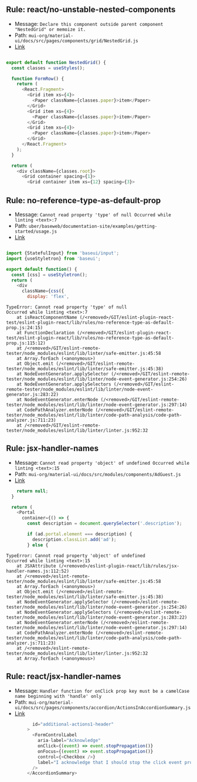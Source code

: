 ## Rule: react/no-unstable-nested-components
- Message: `Declare this component outside parent component "NestedGrid" or memoize it.`
- Path: `mui-org/material-ui/docs/src/pages/components/grid/NestedGrid.js`
- [Link](https://github.com/mui-org/material-ui/blob/HEAD/docs/src/pages/components/grid/NestedGrid.js#L20-L34)
```js

export default function NestedGrid() {
  const classes = useStyles();

  function FormRow() {
    return (
      <React.Fragment>
        <Grid item xs={4}>
          <Paper className={classes.paper}>item</Paper>
        </Grid>
        <Grid item xs={4}>
          <Paper className={classes.paper}>item</Paper>
        </Grid>
        <Grid item xs={4}>
          <Paper className={classes.paper}>item</Paper>
        </Grid>
      </React.Fragment>
    );
  }

  return (
    <div className={classes.root}>
      <Grid container spacing={1}>
        <Grid container item xs={12} spacing={3}>
```

## Rule: no-reference-type-as-default-prop
- Message: `Cannot read property 'type' of null
Occurred while linting <text>:7`
- Path: `uber/baseweb/documentation-site/examples/getting-started/usage.js`
- [Link](https://github.com/uber/baseweb/blob/HEAD/documentation-site/examples/getting-started/usage.js#L7)
```js

import {StatefulInput} from 'baseui/input';
import {useStyletron} from 'baseui';

export default function() {
  const [css] = useStyletron();
  return (
    <div
      className={css({
        display: 'flex',
```
```
TypeError: Cannot read property 'type' of null
Occurred while linting <text>:7
    at isReactComponentName (/<removed>/GIT/eslint-plugin-react-test/eslint-plugin-react/lib/rules/no-reference-type-as-default-prop.js:24:15)
    at FunctionDeclaration (/<removed>/GIT/eslint-plugin-react-test/eslint-plugin-react/lib/rules/no-reference-type-as-default-prop.js:115:12)
    at /<removed>/GIT/eslint-remote-tester/node_modules/eslint/lib/linter/safe-emitter.js:45:58
    at Array.forEach (<anonymous>)
    at Object.emit (/<removed>/GIT/eslint-remote-tester/node_modules/eslint/lib/linter/safe-emitter.js:45:38)
    at NodeEventGenerator.applySelector (/<removed>/GIT/eslint-remote-tester/node_modules/eslint/lib/linter/node-event-generator.js:254:26)
    at NodeEventGenerator.applySelectors (/<removed>/GIT/eslint-remote-tester/node_modules/eslint/lib/linter/node-event-generator.js:283:22)
    at NodeEventGenerator.enterNode (/<removed>/GIT/eslint-remote-tester/node_modules/eslint/lib/linter/node-event-generator.js:297:14)
    at CodePathAnalyzer.enterNode (/<removed>/GIT/eslint-remote-tester/node_modules/eslint/lib/linter/code-path-analysis/code-path-analyzer.js:711:23)
    at /<removed>/GIT/eslint-remote-tester/node_modules/eslint/lib/linter/linter.js:952:32
```

## Rule: jsx-handler-names
- Message: `Cannot read property 'object' of undefined
Occurred while linting <text>:15`
- Path: `mui-org/material-ui/docs/src/modules/components/AdGuest.js`
- [Link](https://github.com/mui-org/material-ui/blob/HEAD/docs/src/modules/components/AdGuest.js#L15)
```js
    return null;
  }

  return (
    <Portal
      container={() => {
        const description = document.querySelector('.description');

        if (ad.portal.element === description) {
          description.classList.add('ad');
        } else {
```

```
TypeError: Cannot read property 'object' of undefined
Occurred while linting <text>:15
    at JSXAttribute (/<removed>/eslint-plugin-react/lib/rules/jsx-handler-names.js:112:52)
    at /<removed>/eslint-remote-tester/node_modules/eslint/lib/linter/safe-emitter.js:45:58
    at Array.forEach (<anonymous>)
    at Object.emit (/<removed>/eslint-remote-tester/node_modules/eslint/lib/linter/safe-emitter.js:45:38)
    at NodeEventGenerator.applySelector (/<removed>/eslint-remote-tester/node_modules/eslint/lib/linter/node-event-generator.js:254:26)
    at NodeEventGenerator.applySelectors (/<removed>/eslint-remote-tester/node_modules/eslint/lib/linter/node-event-generator.js:283:22)
    at NodeEventGenerator.enterNode (/<removed>/eslint-remote-tester/node_modules/eslint/lib/linter/node-event-generator.js:297:14)
    at CodePathAnalyzer.enterNode (/<removed>/eslint-remote-tester/node_modules/eslint/lib/linter/code-path-analysis/code-path-analyzer.js:711:23)
    at /<removed>/eslint-remote-tester/node_modules/eslint/lib/linter/linter.js:952:32
    at Array.forEach (<anonymous>)
```

## Rule: react/jsx-handler-names
- Message: `Handler function for onClick prop key must be a camelCase name beginning with 'handle' only`
- Path: `mui-org/material-ui/docs/src/pages/components/accordion/ActionsInAccordionSummary.js`
- [Link](https://github.com/mui-org/material-ui/blob/HEAD/docs/src/pages/components/accordion/ActionsInAccordionSummary.js#L31-L31)
```js
          id="additional-actions1-header"
        >
          <FormControlLabel
            aria-label="Acknowledge"
            onClick={(event) => event.stopPropagation()}
            onFocus={(event) => event.stopPropagation()}
            control={<Checkbox />}
            label="I acknowledge that I should stop the click event propagation"
          />
        </AccordionSummary>
```